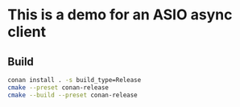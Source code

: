 # This is a demo for an ASIO async client

## Build
```bash
conan install . -s build_type=Release
cmake --preset conan-release
cmake --build --preset conan-release

```
